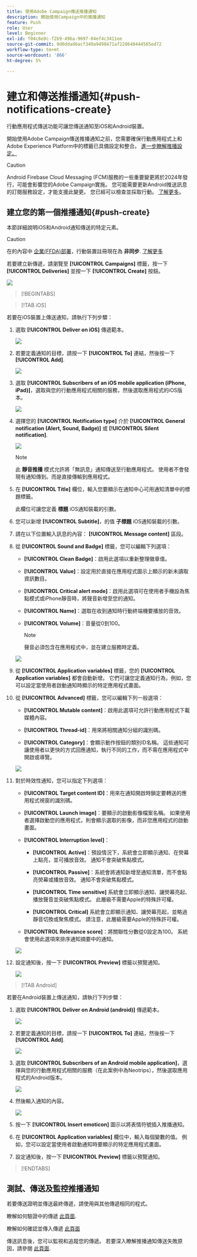 ```yaml
---
title: 使用Adobe Campaign傳送推播通知
description: 開始使用Campaign中的推播通知
feature: Push
role: User
level: Beginner
exl-id: f04c6e0c-f2b9-496a-9697-04ef4c3411ee
source-git-commit: 9d0ddad6acf349a9498471af228640444565ed72
workflow-type: tm+mt
source-wordcount: '866'
ht-degree: 5%

---
```


# 建立和傳送推播通知{#push-notifications-create}

行動應用程式傳送功能可讓您傳送通知至iOS和Android裝置。

開始使用Adobe Campaign傳送推播通知之前，您需要確保行動應用程式上和Adobe Experience Platform中的標籤已具備設定和整合。 [進一步瞭解推播設定。](push-settings.md)

>[!CAUTION]
>
>Android Firebase Cloud Messaging (FCM)服務的一些重要變更將於2024年發行，可能會影響您的Adobe Campaign實施。 您可能需要更新Android推送訊息的訂閱服務設定，才能支援此變更。 您已經可以檢查並採取行動。 [了解更多](../../technotes/upgrades/push-technote.md)。


## 建立您的第一個推播通知{#push-create}

本節詳細說明iOS和Android通知傳送的特定元素。

>[!CAUTION]
>
>在的內容中 [企業(FFDA)部署](../architecture/enterprise-deployment.md)，行動裝置註冊現在為 **非同步**. [了解更多](../architecture/staging.md)

若要建立新傳遞，請瀏覽至 **[!UICONTROL Campaigns]** 標籤，按一下 **[!UICONTROL Deliveries]** 並按一下 **[!UICONTROL Create]** 按鈕。

![](assets/delivery_step_1.png)

>[!BEGINTABS]

>[!TAB iOS]

若要在iOS裝置上傳送通知，請執行下列步驟：

1. 選取 **[!UICONTROL Deliver on iOS]** 傳遞範本。

   ![](assets/push_ios_1.png)

1. 若要定義通知的目標，請按一下 **[!UICONTROL To]** 連結，然後按一下 **[!UICONTROL Add]**.

   ![](assets/push_ios_2.png)

1. 選取 **[!UICONTROL Subscribers of an iOS mobile application (iPhone, iPad)]**，選取與您的行動應用程式相關的服務，然後選取應用程式的iOS版本。

   ![](assets/push_ios_3.png)

1. 選擇您的 **[!UICONTROL Notification type]** 介於 **[!UICONTROL General notification (Alert, Sound, Badge)]** 或 **[!UICONTROL Silent notification]**.

   ![](assets/push_ios_4.png)

   >[!NOTE]
   >
   >此 **靜音推播** 模式允許將「無訊息」通知傳送至行動應用程式。 使用者不會發現有通知傳到。而是直接傳輸到應用程式。

1. 在 **[!UICONTROL Title]** 欄位，輸入您要顯示在通知中心可用通知清單中的標題標籤。

   此欄位可讓您定義 **標題** iOS通知裝載的引數。

1. 您可以新增 **[!UICONTROL Subtitle]**，的值 **子標題** iOS通知裝載的引數。

1. 請在以下位置輸入訊息的內容： **[!UICONTROL Message content]** 區段。

1. 從 **[!UICONTROL Sound and Badge]** 標籤，您可以編輯下列選項：

   * **[!UICONTROL Clean Badge]**：啟用此選項以重新整理徽章值。

   * **[!UICONTROL Value]**：設定用於直接在應用程式圖示上顯示的新未讀取資訊數目。

   * **[!UICONTROL Critical alert mode]**：啟用此選項可在使用者手機設為焦點模式或iPhone靜音時，將聲音新增至您的通知。

   * **[!UICONTROL Name]**：選取在收到通知時行動終端機要播放的音效。

   * **[!UICONTROL Volume]**：音量從0到100。

     >[!NOTE]
     > 
     >聲音必須包含在應用程式中，並在建立服務時定義。
     >

   ![](assets/push_ios_5.png)

1. 從 **[!UICONTROL Application variables]** 標籤，您的 **[!UICONTROL Application variables]** 都會自動新增。 它們可讓您定義通知行為，例如，您可以設定當使用者啟動通知時顯示的特定應用程式畫面。

1. 從 **[!UICONTROL Advanced]** 標籤，您可以編輯下列一般選項：

   * **[!UICONTROL Mutable content]**：啟用此選項可允許行動應用程式下載媒體內容。

   * **[!UICONTROL Thread-id]**：用來將相關通知分組的識別碼。

   * **[!UICONTROL Category]**：會顯示動作按鈕的類別ID名稱。 這些通知可讓使用者以更快的方式回應通知，執行不同的工作，而不需在應用程式中開啟或導覽。

   ![](assets/push_ios_6.png)

1. 對於時效性通知，您可以指定下列選項：

   * **[!UICONTROL Target content ID]**：用來在通知開啟時鎖定要轉送的應用程式視窗的識別碼。

   * **[!UICONTROL Launch image]**：要顯示的啟動影像檔案名稱。 如果使用者選擇啟動您的應用程式，則會顯示選取的影像，而非您應用程式的啟動畫面。

   * **[!UICONTROL Interruption level]**：

      * **[!UICONTROL Active]**：預設情況下，系統會立即顯示通知、在熒幕上點亮，並可播放音效。 通知不會突破焦點模式。

      * **[!UICONTROL Passive]**：系統會將通知新增至通知清單，而不會點亮熒幕或播放音效。 通知不會突破焦點模式。

      * **[!UICONTROL Time sensitive]** 系統會立即顯示通知、讓熒幕亮起、播放聲音並突破焦點模式。 此層級不需要Apple的特殊許可權。

      * **[!UICONTROL Critical]** 系統會立即顯示通知、讓熒幕亮起，並略過靜音切換或聚焦模式。 請注意，此層級需要Apple的特殊許可權。

   * **[!UICONTROL Relevance score]**：將關聯性分數從0設定為100。 系統會使用此選項來排序通知摘要中的通知。

   ![](assets/push_ios_7.png)

1. 設定通知後，按一下 **[!UICONTROL Preview]** 標籤以預覽通知。

   ![](assets/push-ios-preview.png)


>[!TAB Android]

若要在Android裝置上傳送通知，請執行下列步驟：

1. 選取 **[!UICONTROL Deliver on Android (android)]** 傳遞範本。

   ![](assets/push-template-android.png)

1. 若要定義通知的目標，請按一下 **[!UICONTROL To]** 連結，然後按一下 **[!UICONTROL Add]**.

   ![](assets/push-android-select-target.png)

1. 選取 **[!UICONTROL Subscribers of an Android mobile application]**，選擇與您的行動應用程式相關的服務（在此案例中為Neotrips），然後選取應用程式的Android版本。

   ![](assets/push-android-subscribers.png)

1. 然後輸入通知的內容。

   ![](assets/push-android-content.png)

1. 按一下 **[!UICONTROL Insert emoticon]** 圖示以將表情符號插入推播通知。

1. 在 **[!UICONTROL Application variables]** 欄位中，輸入每個變數的值。 例如，您可以設定當使用者啟動通知時要顯示的特定應用程式畫面。

1. 設定通知後，按一下 **[!UICONTROL Preview]** 標籤以預覽通知。

   <!--![](assets/push-android-preview.png)-->

>[!ENDTABS]

## 測試、傳送及監控推播通知

若要傳送證明並傳送最終傳遞，請使用與其他傳遞相同的程式。

瞭解如何驗證中的傳遞 [此頁面](preview-and-proof.md).

瞭解如何確認並傳入傳遞 [此頁面](send.md)

傳送訊息後，您可以監視和追蹤您的傳遞。 若要深入瞭解推播通知傳送失敗原因，請參閱 [此頁面](delivery-failures.md#push-error-types).

